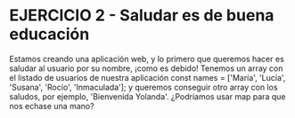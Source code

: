 # EJERCICIO 2 - Saludar es de buena educación

Estamos creando una aplicación web, y lo primero que queremos hacer es saludar al usuario por su nombre, ¡como es debido! Tenemos un array con el listado de usuarios de nuestra aplicación const names = ['María', 'Lucía', 'Susana', 'Rocío', 'Inmaculada']; y queremos conseguir otro array con los saludos, por ejemplo, 'Bienvenida Yolanda'. ¿Podríamos usar map para que nos echase una mano?

